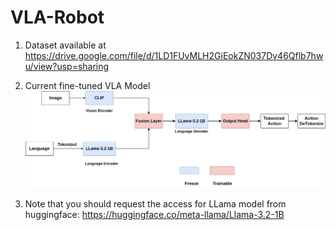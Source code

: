 # VLA-Robot

1. Dataset available at https://drive.google.com/file/d/1LD1FUvMLH2GiEokZN037Dv46Qflb7hwu/view?usp=sharing
2. Current fine-tuned VLA Model 
![Current VLA architecture](VLA.jpg)   


3. Note that you should request the access for LLama model from huggingface: https://huggingface.co/meta-llama/Llama-3.2-1B
